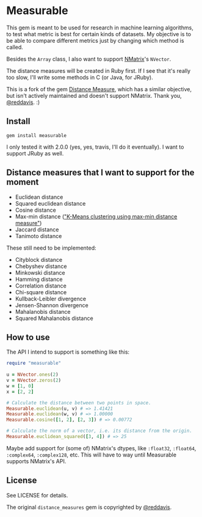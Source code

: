 # Measurable

This gem is meant to be used for research in machine learning algorithms, to test what metric is best for certain kinds of datasets. My objective is to be able to compare different metrics just by changing which method is called.

Besides the `Array` class, I also want to support [NMatrix](http://github.com/sciruby/nmatrix)'s `NVector`.

The distance measures will be created in Ruby first. If I see that it's really too slow, I'll write some methods in C (or Java, for JRuby).

This is a fork of the gem [Distance Measure](https://github.com/reddavis/Distance-Measures), which has a similar objective, but isn't actively maintained and doesn't support NMatrix. Thank you, [@reddavis][reddavis]. :)

## Install

`gem install measurable`

I only tested it with 2.0.0 (yes, yes, travis, I'll do it eventually). I want to support JRuby as well.

## Distance measures that I want to support for the moment

- Euclidean distance
- Squared euclidean distance
- Cosine distance
- Max-min distance (["K-Means clustering using max-min distance measure"][1])
- Jaccard distance
- Tanimoto distance

These still need to be implemented:

- Cityblock distance
- Chebyshev distance
- Minkowski distance
- Hamming distance
- Correlation distance
- Chi-square distance
- Kullback-Leibler divergence
- Jensen-Shannon divergence
- Mahalanobis distance
- Squared Mahalanobis distance

## How to use

The API I intend to support is something like this:

```ruby
require "measurable"
	
u = NVector.ones(2)
v = NVector.zeros(2)
w = [1, 0]
x = [2, 2]

# Calculate the distance between two points in space.
Measurable.euclidean(u, v) # => 1.41421
Measurable.euclidean(w, v) # => 1.00000
Measurable.cosine([1, 2], [2, 3]) # => 0.00772

# Calculate the norm of a vector, i.e. its distance from the origin.
Measurable.euclidean_squared([3, 4]) # => 25
```

Maybe add support for (some of) NMatrix's dtypes, like `:float32`, `:float64`, `:complex64`, `:complex128`, etc. This will have to way until Measurable supports NMatrix's API.

## License

See LICENSE for details.

The original `distance_measures` gem is copyrighted by [@reddavis][reddavis].

[1]: http://ieeexplore.ieee.org/stamp/stamp.jsp?arnumber=05156398

[reddavis]: (https://github.com/reddavis)